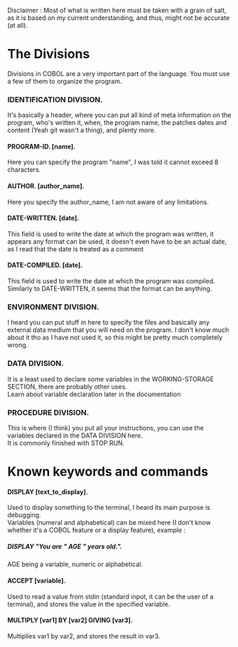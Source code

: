 Disclaimer : Most of what is written here must be taken with a grain of salt, as it is based on my current understanding, and thus, might not be accurate (at all). 
# The Divisions
Divisions in COBOL are a very important part of the language. You must use a few of them to organize the program.

### IDENTIFICATION DIVISION.
It's basically a header, where you can put all kind of meta information on the program, who's written it, when, the program name, the patches dates and content (Yeah git wasn't a thing), and plenty more.
#### PROGRAM-ID. [name].
Here you can specify the program "name", I was told it cannot exceed 8 characters.
#### AUTHOR. [author_name].
Here you specify the author_name, I am not aware of any limitations.
#### DATE-WRITTEN. [date].
This field is used to write the date at which the program was written, it appears any format can be used, it doesn't even have to be an actual date, as I read that the date is treated as a comment
#### DATE-COMPILED. [date].
This field is used to write the date at which the program was compiled. Similarly to DATE-WRITTEN, it seems that the format can be anything.

### ENVIRONMENT DIVISION.
I heard you can put stuff in here to specify the files and basically any external data medium that you will need on the program. I don't know much about it tho as I have not used it, so this might be pretty much completely wrong.

### DATA DIVISION.
It is a least used to declare some variables in the WORKING-STORAGE SECTION, there are probably other uses.\
Learn about variable declaration later in the documentation

### PROCEDURE DIVISION.
This is where (I think) you put all your instructions, you can use the variables declared in the DATA DIVISION here.\
It is commonly finished with STOP RUN.

# Known keywords and commands
#### DISPLAY [text_to_display].
Used to display something to the terminal, I heard its main purpose is debugging.\
Variables (numeral and alphabetical) can be mixed here (I don't know whether it's a COBOL feature or a display feature), example :
##### DISPLAY "You are " AGE " years old.".
AGE being a variable, numeric or alphabetical.
#### ACCEPT [variable].
Used to read a value from stdin (standard input, it can be the user of a terminal), and stores the value in the specified variable.
#### MULTIPLY [var1] BY [var2] GIVING [var3].
Multiplies var1 by var2, and stores the result in var3.
